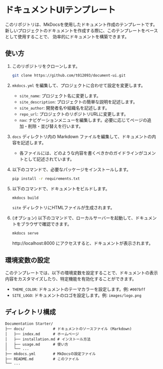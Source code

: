# ドキュメントUIテンプレート

このリポジトリは、MkDocsを使用したドキュメント作成のテンプレートです。
新しいプロジェクトのドキュメントを作成する際に、このテンプレートをベースとして使用することで、
効率的にドキュメントを構築できます。

## 使い方

1.  このリポジトリをクローンします。

    ```bash
    git clone https://github.com/t012093/document-ui.git
    ```

2.  `mkdocs.yml` を編集して、プロジェクトに合わせて設定を変更します。
    *   `site_name`: プロジェクト名に変更します。
    *   `site_description`: プロジェクトの簡単な説明を記述します。
    *   `site_author`: 開発者名や組織名を記述します。
    *   `repo_url`: プロジェクトのリポジトリURLに変更します。
    *   `nav`: ナビゲーションメニューを編集します。必要に応じてページの追加・削除・並び替えを行います。

3.  `docs` ディレクトリ内の Markdown ファイルを編集して、ドキュメントの内容を記述します。
    *   各ファイルには、どのような内容を書くべきかのガイドラインがコメントとして記述されています。

4.  以下のコマンドで、必要なパッケージをインストールします。

    ```bash
    pip install -r requirements.txt
    ```

5.  以下のコマンドで、ドキュメントをビルドします。

    ```bash
    mkdocs build
    ```

    `site` ディレクトリにHTMLファイルが生成されます。

6.  (オプション) 以下のコマンドで、ローカルサーバーを起動して、ドキュメントをブラウザで確認できます。

    ```bash
    mkdocs serve
    ```

    http://localhost:8000 にアクセスすると、ドキュメントが表示されます。

## 環境変数の設定

このテンプレートでは、以下の環境変数を設定することで、ドキュメントの表示内容をカスタマイズしたり、特定機能を有効化することができます。

*   `THEME_COLOR`: ドキュメントのテーマカラーを設定します。例: `#007bff`
*   `SITE_LOGO`: ドキュメントのロゴを設定します。例: `images/logo.png`

## ディレクトリ構成

```
Documentation Starter/
├── docs/             # ドキュメントのソースファイル (Markdown)
│   ├── index.md      # ホームページ
│   ├── installation.md # インストール方法
│   ├── usage.md      # 使い方
│   └── ...
├── mkdocs.yml        # MkDocsの設定ファイル
├── README.md         # このファイル
└── ...

